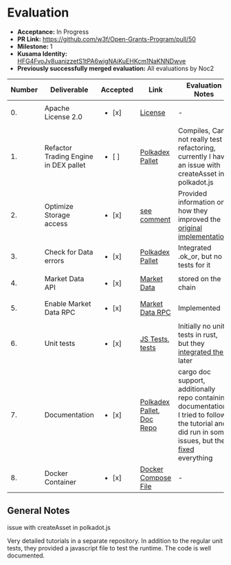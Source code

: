 # Evaluation

* **Acceptance:** In Progress
* **PR Link:** https://github.com/w3f/Open-Grants-Program/pull/50
* **Milestone:** 1
* **Kusama Identity:** [HFG4FvoJv8uanizzetS1tPA6wigNAiKuEHKcm1NaKNNDwve](https://polkascan.io/pre/kusama/account/HFG4FvoJv8uanizzetS1tPA6wigNAiKuEHKcm1NaKNNDwve)
* **Previously successfully merged evaluation:** All evaluations by Noc2

| Number | Deliverable | Accepted | Link | Evaluation Notes |
| ------------- | ------------- | ------------- | ------------- |------------- |
| 0. | Apache License 2.0 | <ul><li>[x] </li></ul>| [License](https://github.com/Polkadex-Substrate/Polkadex/blob/master/LICENSE)| - | 
| 1. | Refactor Trading Engine in DEX pallet |<ul><li>[ ] </li></ul>| [Polkadex Pallet](https://github.com/Polkadex-Substrate/Polkadex/blob/17f5d0faa079b1fadc44c24b784d430eaf8b037c/pallets/polkadex/src/lib.rs) | Compiles, Can not really test refactoring, currently I have an issue with createAsset in polkadot.js
| 2. | Optimize Storage access |<ul><li>[x] </li></ul>| [see  comment](https://github.com/w3f/Grant-Milestone-Delivery/pull/40#issuecomment-705406092) | Provided information on how they improved the [original implementation](https://github.com/Polkadex-Substrate/Polkadex/tree/4fc885dd9c6439bf1497a46a3d7ba24a16a95f14). 
| 3. | Check for Data errors |<ul><li>[x] </li></ul>| [Polkadex Pallet](https://github.com/Polkadex-Substrate/Polkadex/blob/17f5d0faa079b1fadc44c24b784d430eaf8b037c/pallets/polkadex/src/lib.rs) | Integrated .ok_or, but no tests for it
| 4. | Market Data API |<ul><li>[x] </li></ul>| [Market Data](https://github.com/Polkadex-Substrate/Polkadex/blob/17f5d0faa079b1fadc44c24b784d430eaf8b037c/pallets/polkadex/src/lib.rs#L113) |  stored on the chain 
| 5. | Enable Market Data RPC |<ul><li>[x] </li></ul>| [Market Data RPC](https://github.com/Polkadex-Substrate/Polkadex/blob/17f5d0faa079b1fadc44c24b784d430eaf8b037c/pallets/polkadex/rpc/src/lib.rs#L33) |  Implemented
| 6. | Unit tests  |<ul><li>[x] </li></ul>| [JS Tests](https://github.com/Polkadex-Substrate/Polkadex/blob/17f5d0faa079b1fadc44c24b784d430eaf8b037c/tests/engine-tests/basic-tests.js), [tests](https://github.com/Polkadex-Substrate/Polkadex/blob/master/pallets/polkadex/src/lib.rs) | Initially no unit tests in rust, but they [integrated them](https://github.com/Polkadex-Substrate/Polkadex/blob/3200227520690b035a8167160fb9e0c86e0eca88/pallets/polkadex/src/tests.rs) later  
| 7. | Documentation |<ul><li>[x] </li></ul>| [Polkadex Pallet](https://github.com/Polkadex-Substrate/Polkadex/blob/17f5d0faa079b1fadc44c24b784d430eaf8b037c/pallets/polkadex/src/lib.rs#L128), [Doc Repo](https://github.com/Polkadex-Substrate/Documentation) |  cargo doc support, additionally repo containing documentation, I tried to follow the tutorial and did run in some issues, but they [fixed](https://github.com/Polkadex-Substrate/Documentation/blob/6e26300bee43ad6afb4fbfe865a2c251893a3d65/Tutorials/README1.md) everything 
| 8. | Docker Container |<ul><li>[x] </li></ul>| [Docker Compose File](https://github.com/Polkadex-Substrate/Polkadex/blob/17f5d0faa079b1fadc44c24b784d430eaf8b037c/docker-compose.yml) | - |

## General Notes

issue with createAsset in polkadot.js

Very detailed tutorials in a separate repository. In addition to the regular unit tests, they provided a javascript file to test the runtime. The code is well documented. 